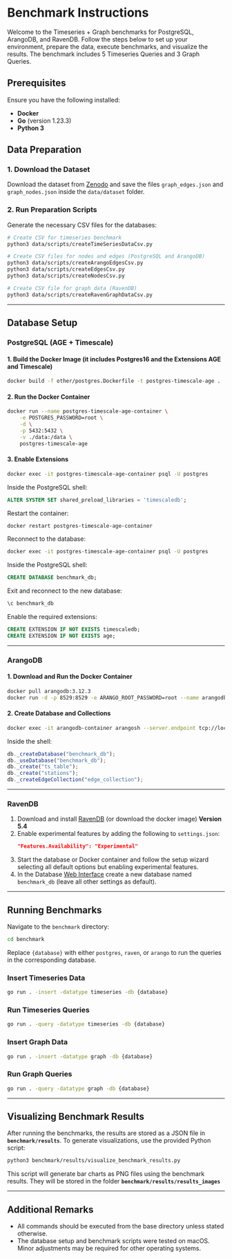 # Benchmark Instructions

Welcome to the Timeseries + Graph benchmarks for PostgreSQL, ArangoDB, and RavenDB. Follow the steps below to set up your environment, prepare the data, execute benchmarks, and visualize the results. The benchmark includes 5 Timeseries Queries and 3 Graph Queries.

## Prerequisites

Ensure you have the following installed:

- **Docker**
- **Go** (version 1.23.3)
- **Python 3**
  
## Data Preparation

### 1. Download the Dataset

Download the dataset from [Zenodo](https://zenodo.org/records/13846868) and save the files `graph_edges.json` and `graph_nodes.json` inside the `data/dataset` folder.

### 2. Run Preparation Scripts

Generate the necessary CSV files for the databases:

```bash
# Create CSV for timeseries benchmark
python3 data/scripts/createTimeSeriesDataCsv.py

# Create CSV files for nodes and edges (PostgreSQL and ArangoDB)
python3 data/scripts/createArangoEdgesCsv.py
python3 data/scripts/createEdgesCsv.py
python3 data/scripts/createNodesCsv.py

# Create CSV file for graph data (RavenDB)
python3 data/scripts/createRavenGraphDataCsv.py
```

---

## Database Setup

### PostgreSQL (AGE + Timescale)

#### 1. Build the Docker Image (it includes Postgres16 and the Extensions AGE and Timescale)

```bash
docker build -f other/postgres.Dockerfile -t postgres-timescale-age .
```

#### 2. Run the Docker Container

```bash
docker run --name postgres-timescale-age-container \
    -e POSTGRES_PASSWORD=root \
    -d \
    -p 5432:5432 \
    -v ./data:/data \
    postgres-timescale-age
```

#### 3. Enable Extensions

```bash
docker exec -it postgres-timescale-age-container psql -U postgres
```

Inside the PostgreSQL shell:

```sql
ALTER SYSTEM SET shared_preload_libraries = 'timescaledb';
```

Restart the container:

```bash
docker restart postgres-timescale-age-container
```

Reconnect to the database:

```bash
docker exec -it postgres-timescale-age-container psql -U postgres
```

Inside the PostgreSQL shell:

```sql
CREATE DATABASE benchmark_db;
```

Exit and reconnect to the new database:

```bash
\c benchmark_db
```

Enable the required extensions:

```sql
CREATE EXTENSION IF NOT EXISTS timescaledb;
CREATE EXTENSION IF NOT EXISTS age;
```

---

### ArangoDB

#### 1. Download and Run the Docker Container

```bash
docker pull arangodb:3.12.3
docker run -d -p 8529:8529 -e ARANGO_ROOT_PASSWORD=root --name arangodb-container -v ./data:/data arangodb:3.12.3
```

#### 2. Create Database and Collections

```bash
docker exec -it arangodb-container arangosh --server.endpoint tcp://localhost:8529 --server.password root
```

Inside the shell:

```javascript
db._createDatabase("benchmark_db");
db._useDatabase("benchmark_db");
db._create("ts_table");
db._create("stations");
db._createEdgeCollection("edge_collection");
```

---

### RavenDB

1. Download and install [RavenDB](https://ravendb.net/download) (or download the docker image) **Version 5.4**
2. Enable experimental features by adding the following to `settings.json`:
   ```json
   "Features.Availability": "Experimental"
   ```
3. Start the database or Docker container and follow the setup wizard selecting all default options but enabling experimental features.
4. In the Database [Web Interface](http://127.0.0.1:8080) create a new database named `benchmark_db` (leave all other settings as default).

---

## Running Benchmarks

Navigate to the `benchmark` directory:

```bash
cd benchmark
```

Replace `{database}` with either `postgres`, `raven`, or `arango` to run the queries in the corresponding database.

### Insert Timeseries Data

```bash
go run . -insert -datatype timeseries -db {database}
```

### Run Timeseries Queries

```bash
go run . -query -datatype timeseries -db {database}
```

### Insert Graph Data

```bash
go run . -insert -datatype graph -db {database}
```

### Run Graph Queries

```bash
go run . -query -datatype graph -db {database}
```

---

## Visualizing Benchmark Results

After running the benchmarks, the results are stored as a JSON file in **`benchmark/results`**. To generate visualizations, use the provided Python script:

```bash
python3 benchmark/results/visualize_benchmark_results.py
```

This script will generate bar charts as PNG files using the benchmark results. They will be stored in the folder **`benchmark/results/results_images`**

---

## Additional Remarks

- All commands should be executed from the base directory unless stated otherwise.
- The database setup and benchmark scripts were tested on macOS. Minor adjustments may be required for other operating systems.

